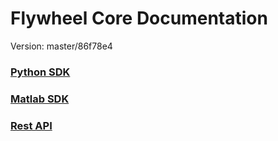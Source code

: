 # Flywheel Core Documentation
Version: master/86f78e4

### [Python SDK](branches/master/python/)

### [Matlab SDK](branches/master/matlab/)

### [Rest API](branches/master/swagger/index.html)

